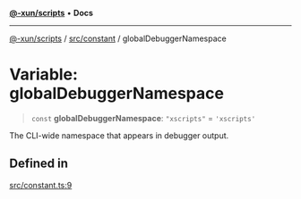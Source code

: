 [**@-xun/scripts**](../../../README.md) • **Docs**

***

[@-xun/scripts](../../../README.md) / [src/constant](../README.md) / globalDebuggerNamespace

# Variable: globalDebuggerNamespace

> `const` **globalDebuggerNamespace**: `"xscripts"` = `'xscripts'`

The CLI-wide namespace that appears in debugger output.

## Defined in

[src/constant.ts:9](https://github.com/Xunnamius/xscripts/blob/57333eb95500d47b37fb5be30901f27ce55d7211/src/constant.ts#L9)
